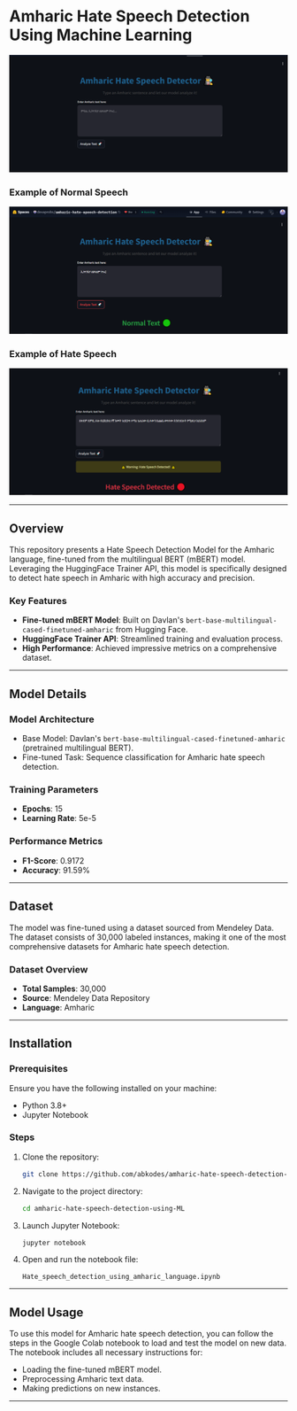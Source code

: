 # Amharic Hate Speech Detection Using Machine Learning 

![Demo](https://github.com/abkodes/amharic-hate-speech-detection-using-ML/blob/master/Demo/demo.png)

### Example of Normal Speech
![Normal Speech](https://github.com/abkodes/amharic-hate-speech-detection-using-ML/blob/master/Demo/Normal%20Text.png)
### Example of Hate Speech
![Hate Speech](https://github.com/abkodes/amharic-hate-speech-detection-using-ML/blob/master/Demo/Hate%20Text.png)

---

## Overview
This repository presents a Hate Speech Detection Model for the Amharic language, fine-tuned from the multilingual BERT (mBERT) model. Leveraging the HuggingFace Trainer API, this model is specifically designed to detect hate speech in Amharic with high accuracy and precision.

### Key Features
- **Fine-tuned mBERT Model**: Built on Davlan's `bert-base-multilingual-cased-finetuned-amharic` from Hugging Face.
- **HuggingFace Trainer API**: Streamlined training and evaluation process.
- **High Performance**: Achieved impressive metrics on a comprehensive dataset.

---

## Model Details
### Model Architecture
- Base Model: Davlan's `bert-base-multilingual-cased-finetuned-amharic` (pretrained multilingual BERT).
- Fine-tuned Task: Sequence classification for Amharic hate speech detection.

### Training Parameters
- **Epochs**: 15
- **Learning Rate**: 5e-5

### Performance Metrics
- **F1-Score**: 0.9172
- **Accuracy**: 91.59%

---

## Dataset
The model was fine-tuned using a dataset sourced from Mendeley Data. The dataset consists of 30,000 labeled instances, making it one of the most comprehensive datasets for Amharic hate speech detection.

### Dataset Overview
- **Total Samples**: 30,000
- **Source**: Mendeley Data Repository
- **Language**: Amharic

---

## Installation

### Prerequisites
Ensure you have the following installed on your machine:
- Python 3.8+
- Jupyter Notebook

### Steps
1. Clone the repository:
   ```bash
   git clone https://github.com/abkodes/amharic-hate-speech-detection-using-ML.git
   ```
2. Navigate to the project directory:
   ```bash
   cd amharic-hate-speech-detection-using-ML
   ```
3. Launch Jupyter Notebook:
   ```bash
   jupyter notebook
   ```
4. Open and run the notebook file:
   ```
   Hate_speech_detection_using_amharic_language.ipynb
   ```

---

## Model Usage
To use this model for Amharic hate speech detection, you can follow the steps in the Google Colab notebook to load and test the model on new data. The notebook includes all necessary instructions for:

- Loading the fine-tuned mBERT model.
- Preprocessing Amharic text data.
- Making predictions on new instances.


---
